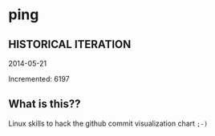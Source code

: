 # ping

## HISTORICAL ITERATION
2014-05-21

Incremented: 6197

## What is this?? 
Linux skills to hack the github commit visualization chart `;-)`
